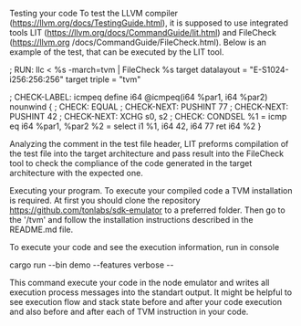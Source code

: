 Testing your code
To test the LLVM compiler (https://llvm.org/docs/TestingGuide.html), it is supposed to use integrated tools LIT (https://llvm.org/docs/CommandGuide/lit.html) and FileCheck (https://llvm.org /docs/CommandGuide/FileCheck.html).
Below is an example of the test, that can be executed by the LIT tool.

; RUN: llc < %s -march=tvm | FileCheck %s
target datalayout = "E-S1024-i256:256:256"
target triple = "tvm"

; CHECK-LABEL: icmpeq
define i64 @icmpeq(i64 %par1, i64 %par2) nounwind {
; CHECK: EQUAL
; CHECK-NEXT: PUSHINT 77
; CHECK-NEXT: PUSHINT 42
; CHECK-NEXT: XCHG s0, s2
; CHECK: CONDSEL
  %1 = icmp eq i64 %par1, %par2
  %2 = select i1 %1, i64 42, i64 77
  ret i64 %2
}

Analyzing the comment in the test file header, LIT preforms compilation of the test file into the target architecture and pass result into the FileCheck tool to check the compliance of the code generated in the target architecture with the expected one.

Executing your program.
To execute your compiled code a TVM installation is required.
At first you should clone the repository https://github.com/tonlabs/sdk-emulator to a preferred folder. Then go to the '<git clone directory>/tvm' and follow the installation instructions described in the README.md file.

To execute your code and see the execution information, run in console

cargo run --bin demo --features verbose -- <path to your TVM ASM file>

This command execute your code in the node emulator and writes all execution process messages into the standart output. It might be helpful to see execution flow and stack state before and after your code execution and also before and after each of TVM instruction in your code.
